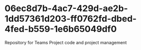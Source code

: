 # 06ec8d7b-4ac7-429d-ae2b-1dd57361d203-ff0762fd-dbed-4fed-b559-1e6b65049df0
Repository for Teams Project code and project management
